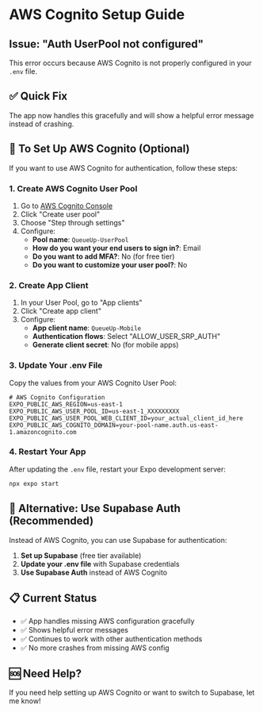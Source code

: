# AWS Cognito Setup Guide

## Issue: "Auth UserPool not configured"

This error occurs because AWS Cognito is not properly configured in your `.env` file.

## ✅ Quick Fix

The app now handles this gracefully and will show a helpful error message instead of crashing.

## 🔧 To Set Up AWS Cognito (Optional)

If you want to use AWS Cognito for authentication, follow these steps:

### 1. Create AWS Cognito User Pool

1. Go to [AWS Cognito Console](https://console.aws.amazon.com/cognito/)
2. Click "Create user pool"
3. Choose "Step through settings"
4. Configure:
   - **Pool name**: `QueueUp-UserPool`
   - **How do you want your end users to sign in?**: Email
   - **Do you want to add MFA?**: No (for free tier)
   - **Do you want to customize your user pool?**: No

### 2. Create App Client

1. In your User Pool, go to "App clients"
2. Click "Create app client"
3. Configure:
   - **App client name**: `QueueUp-Mobile`
   - **Authentication flows**: Select "ALLOW_USER_SRP_AUTH"
   - **Generate client secret**: No (for mobile apps)

### 3. Update Your .env File

Copy the values from your AWS Cognito User Pool:

```env
# AWS Cognito Configuration
EXPO_PUBLIC_AWS_REGION=us-east-1
EXPO_PUBLIC_AWS_USER_POOL_ID=us-east-1_XXXXXXXXX
EXPO_PUBLIC_AWS_USER_POOL_WEB_CLIENT_ID=your_actual_client_id_here
EXPO_PUBLIC_AWS_COGNITO_DOMAIN=your-pool-name.auth.us-east-1.amazoncognito.com
```

### 4. Restart Your App

After updating the `.env` file, restart your Expo development server:

```bash
npx expo start
```

## 🚀 Alternative: Use Supabase Auth (Recommended)

Instead of AWS Cognito, you can use Supabase for authentication:

1. **Set up Supabase** (free tier available)
2. **Update your .env file** with Supabase credentials
3. **Use Supabase Auth** instead of AWS Cognito

## 📋 Current Status

- ✅ App handles missing AWS configuration gracefully
- ✅ Shows helpful error messages
- ✅ Continues to work with other authentication methods
- ✅ No more crashes from missing AWS config

## 🆘 Need Help?

If you need help setting up AWS Cognito or want to switch to Supabase, let me know!
